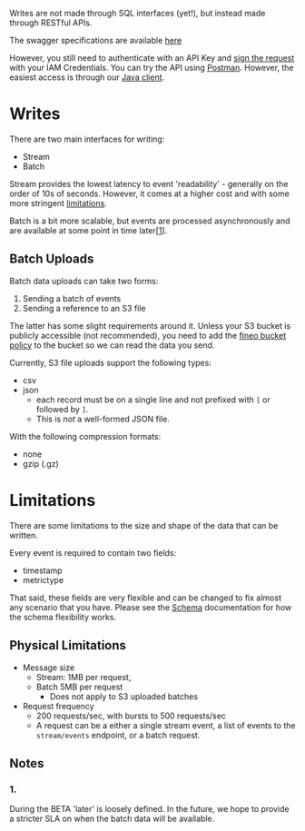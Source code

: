 Writes are not made through SQL interfaces (yet!), but instead made through RESTful APIs.

The swagger specifications are available [here](http://api.fineo.io/?spec=write.json)

However, you still need to authenticate with an API Key and
[sign the request](http://docs.aws.amazon.com/general/latest/gr/signing_aws_api_requests.html) 
with your IAM Credentials. You can try the API using [Postman](https://www.getpostman.com/). 
However, the easiest access is through our [Java client](client/java-client).

# Writes

There are two main interfaces for writing:

  * Stream
  * Batch
  
Stream provides the lowest latency to event 'readability' - generally on the order of 10s of 
seconds. However, it comes at a higher cost and with some more stringent
[limitations](#limitations).

Batch is a bit more scalable, but events are processed asynchronously and are available at some 
point in time later[[1](#1)].

## Batch Uploads

Batch data uploads can take two forms:

 1. Sending a batch of events
 2. Sending a reference to an S3 file

The latter has some slight requirements around it. Unless your S3 bucket is publicly accessible 
(not recommended), you need to add the [fineo bucket policy](batch-upload-bucket-policy.json) to 
the bucket so we can read the data you send.
 
Currently, S3 file uploads support the following types:

  * csv
  * json
    * each record must be on a single line and not prefixed with `[` or followed by `]`. 
    * This is _not_ a well-formed JSON file.

With the following compression formats:

  * none
  * gzip (.gz)

# Limitations

There are some limitations to the size and shape of the data that can be written.
 
Every event is required to contain two fields:

  * timestamp
  * metrictype
  
That said, these fields are very flexible and can be changed to fix almost any scenario that you 
have. Please see the [Schema](Schema) documentation for how the schema flexibility works.
 
## Physical Limitations

  * Message size
    * Stream: 1MB per request, 
    * Batch 5MB per request
        - Does not apply to S3 uploaded batches
  * Request frequency
    * 200 requests/sec, with bursts to 500 requests/sec
    * A request can be a either a single stream event, a list of events to the `stream/events` 
  endpoint, or a batch request.

## Notes

### 1. 
During the BETA 'later' is loosely defined. In the future, we hope to provide a stricter SLA 
on when the batch data will be available.
